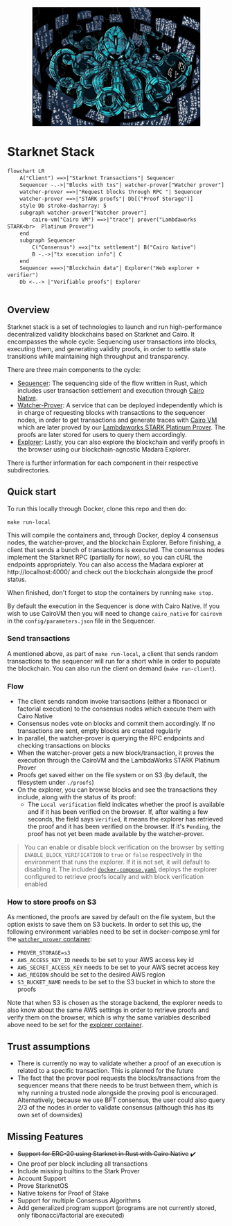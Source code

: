 <div align="center">
<img src="./kraken.jpeg" height="275">
</div>

# Starknet Stack

`````mermaid
flowchart LR
	A("Client") ==>|"Starknet Transactions"| Sequencer
	Sequencer -.->|"Blocks with txs"| watcher-prover["Watcher prover"]
	watcher-prover ==>|"Request blocks through RPC "| Sequencer
	watcher-prover ==>|"STARK proofs"| Db[("Proof Storage")]
	style Db stroke-dasharray: 5
	subgraph watcher-prover["Watcher prover"]
		cairo-vm("Cairo VM") ==>|"trace"| prover("Lambdaworks STARK<br>  Platinum Prover")
	end
	subgraph Sequencer
		C("Consensus") ==x|"tx settlement"| B("Cairo Native")
		B -.->|"tx execution info"| C
	end
    Sequencer ===>|"Blockchain data"| Explorer("Web explorer + verifier")
    Db <-.-> |"Verifiable proofs"| Explorer
    
`````

## Overview

Starknet stack is a set of technologies to launch and run high-performance decentralized validity blockchains based on Starknet and Cairo. It encompasses the whole cycle: Sequencing user transactions into blocks, executing them, and generating validity proofs, in order to settle state transitions while maintaining high throughput and transparency.

There are three main components to the cycle:

- [Sequencer](/sequencer): The sequencing side of the flow written in Rust, which includes user transaction settlement and execution through [Cairo Native](https://github.com/lambdaclass/cairo_native).
- [Watcher-Prover](/watcher_prover): A service that can be deployed independently which is in charge of requesting blocks with transactions to the sequencer nodes, in order to get transactions and generate traces with [Cairo VM](https://github.com/lambdaclass/cairo-vm/) which are later proved by our [Lambdaworks STARK Platinum Prover](https://github.com/lambdaclass/lambdaworks_stark_platinum). The proofs are later stored for users to query them accordingly.
- [Explorer](https://github.com/lambdaclass/madara_explorer): Lastly, you can also explore the blockchain and verify proofs in the browser using our blockchain-agnostic Madara Explorer.

There is further information for each component in their respective subdirectories.

## Quick start

To run this locally through Docker, clone this repo and then do:

```
make run-local
```

This will compile the containers and, through Docker, deploy 4 consensus nodes, the watcher-prover, and the blockchain Explorer. Before finishing, a client that sends a bunch of transactions is executed. The consensus nodes implement the Starknet RPC (partially for now), so you can cURL the endpoints appropriately. You can also access the Madara explorer at http://localhost:4000/ and check out the blockchain alongside the proof status. 

When finished, don't forget to stop the containers by running `make stop`.

By default the execution in the Sequencer is done with Cairo Native. If you wish to use CairoVM then you will need to change `cairo_native` for `cairovm` in the `config/parameters.json` file in the Sequencer.

### Send transactions

A mentioned above, as part of `make run-local`, a client that sends random transactions to the sequencer will run for a short while in order to populate the blockchain. You can also run the client on demand (`make run-client`).

### Flow

- The client sends random invoke transactions (either a fibonacci or factorial execution) to the consensus nodes which execute them with Cairo Native
- Consensus nodes vote on blocks and commit them accordingly. If no transactions are sent, empty blocks are created regularly
- In parallel, the watcher-prover is querying the RPC endpoints and checking transactions on blocks
- When the watcher-prover gets a new block/transaction, it proves the execution through the CairoVM and the LambdaWorks STARK Platinum Prover
- Proofs get saved either on the file system or on S3 (by default, the filesystem under `./proofs`)
- On the explorer, you can browse blocks and see the transactions they include, along with the status of its proof:
	- The `Local verification` field indicates whether the proof is available and if it has been verified on the browser. If, after waiting a few seconds, the field says `Verified`, it means the explorer has retrieved the proof and it has been verified on the browser. If it's `Pending`, the proof has not yet been made available by the watcher-prover.

> You can enable or disable block verification on the browser by setting `ENABLE_BLOCK_VERIFICATION` to `true` or `false` respectively in the environment that runs the explorer. If it is not set, it will default to disabling it. The included [`docker-compose.yaml`](https://github.com/lambdaclass/kraken_zk_stack/blob/5006cc367b3dffe1a6fb5158fe72181e3e7c3c69/docker-compose.yml#L131) deploys the explorer configured to retrieve proofs locally and with block verification enabled

### How to store proofs on S3

As mentioned, the proofs are saved by default on the file system, but the option exists to save them on S3 buckets. In order to set this up, the following environment variables need to be set in docker-compose.yml for the [`watcher_prover` container](https://github.com/lambdaclass/starknet_stack/blob/8ff555d2dfb5bd3631f9bf6c81a602b63a35f5b4/docker-compose.yml#L93C11-L93C29):

- `PROVER_STORAGE=s3`
- `AWS_ACCESS_KEY_ID` needs to be set to your AWS access key id
- `AWS_SECRET_ACCESS_KEY` needs to be set to your AWS secret access key
- `AWS_REGION` should be set to the desired AWS region
- `S3_BUCKET_NAME` needs to be set to the S3 bucket in which to store the proofs

Note that when S3 is chosen as the storage backend, the explorer needs to also know about the same AWS settings in order to retrieve proofs and verify them on the browser, which is why the same variables described above need to be set for the [explorer container](https://github.com/lambdaclass/starknet_stack/blob/8ff555d2dfb5bd3631f9bf6c81a602b63a35f5b4/docker-compose.yml#L125).

## Trust assumptions

- There is currently no way to validate whether a proof of an execution is related to a specific transaction. This is planned for the future
- The fact that the prover pool requests the blocks/transactions from the sequencer means that there needs to be trust between them, which is why running a trusted node alongside the proving pool is encouraged. Alternatively, because we use BFT consensus, the user could also query 2/3 of the nodes in order to validate consensus (although this has its own set of downsides)

## Missing Features
- ~~Support for ERC-20 using Starknet in Rust with Cairo Native~~ ✔️
- One proof per block including all transactions
- Include missing builtins to the Stark Prover
- Account Support
- Prove StarknetOS
- Native tokens for Proof of Stake
- Support for multiple Consensus Algorithms
- Add generalized program support (programs are not currently stored, only fibonacci/factorial are executed)


